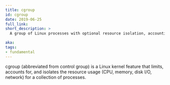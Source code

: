 ```yaml
---
title: cgroup
id: cgroup
date: 2019-06-25
full_link:
short_description: >
  A group of Linux processes with optional resource isolation, accounting and limits.

aka:
tags:
- fundamental
---
```

cgroup (abbreviated from control group) is a Linux kernel feature that limits, accounts for, and isolates the resource usage (CPU, memory, disk I/O, network) for a collection of processes.

